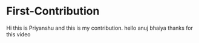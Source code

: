 # First-Contribution
Hi this is Priyanshu and this is my contribution.
hello anuj bhaiya thanks for this video
